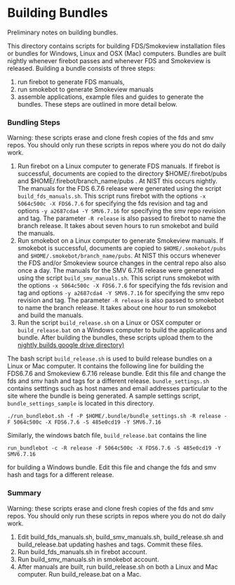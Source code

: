 #  Building Bundles

Preliminary notes on building bundles.

This directory contains scripts for building FDS/Smokeview installation files or bundles for Windows, Linux and OSX (Mac) computers.
Bundles are built nightly whenever firebot passes and whenever FDS and Smokeview is released.
Building a bundle consists of three steps: 
  1. run firebot to generate FDS manuals, 
  2. run smokebot to generate Smokeview manuals 
  3. assemble applications, example files and guides to generate the bundles.
These steps are outlined in more detail below.

### Bundling Steps

Warning: these scripts erase and clone fresh copies of the fds and smv repos.  You should only run these scripts in repos where you do not do daily work.

1. Run firebot on a Linux computer to generate FDS manuals. If firebot is successful, documents are copied to the
directory $HOME/.firebot/pubs and $HOME/.firebot/branch_name/pubs . At NIST this occurs nightly.
The manuals for the FDS 6.7.6 release were generated using the script `build_fds_manuals.sh`. This script runs
firebot with the options 
`-x 5064c500c -X FDS6.7.6` for specifying the fds revision and tag  and options `-y a2687cda4 -Y SMV6.7.16`  for 
specifying the smv repo revision and tag. The  parameter `-R release` is also passed to firebot to name the branch release.
It takes about seven hours to run smokebot and build the manuals.
2. Run smokebot on a Linux computer to generate Smokeview manuals. If smokebot is successful,
documents are copied to `$HOME/.smokebot/pubs` and `$HOME/.smokebot/branch_name/pubs`. 
At NIST this occurs whenever the FDS and/or Smokeview source changes in the central repo also also once a day.
The manuals for the SMV 6.7.16 release were generated using the script `build_smv_manuals.sh`. This script runs
smokebot with the options 
`-x 5064c500c -X FDS6.7.6` for specifying the fds revision and tag  and options `-y a2687cda4 -Y SMV6.7.16`  for 
specifying the smv repo revision and tag. The  parameter `-R release` is also passed to smokebot to name the branch release.
It takes about one hour to run smokebot and build the manuals.
3. Run the script `build_release.sh` on a Linux or OSX computer or `build_release.bat` on a Windows computer
to build the applications and bundle.  After building the bundles, these scripts upload them to the 
[nightly builds google drive directory)](https://drive.google.com/drive/folders/1X-gRYGPGtcewgnNiNBuho3U8zDFVqFsC?usp=sharing)

The bash script `build_release.sh` is used to build release bundles on a Linux or Mac computer.
It contains the following line for building the FDS6.7.6 and Smokeview 6.7.16 release bundle. Edit this
file and change the fds and smv hash and tags for a different release. `bundle_settings.sh` contains setttings such as
host names and email addresses particular to the site where the bundle is being generated. A sample settings script, `bundle_settings_sample`
is located in this directory.

```./run_bundlebot.sh -f -P $HOME/.bundle/bundle_settings.sh -R release -F 5064c500c -X FDS6.7.6 -S 485e0cd19 -Y SMV6.7.16 ```

Similarly, the windows batch file, `build_release.bat` contains the line

```run_bundlebot -c -R release -F 5064c500c -X FDS6.7.6 -S 485e0cd19 -Y SMV6.7.16```

for building a Windows bundle.  Edit this
file and change the fds and smv hash and tags for a different release.

### Summary

Warning: these scripts erase and clone fresh copies of the fds and smv repos.  You should only run these scripts in repos where you do not do daily work.

1. Edit build_fds_manuals.sh, build_smv_manuals.sh, build_release.sh and build_release.bat updating hashes and tags.  Commit these files.
2. Run build_fds_manuals.sh in firebot account.
3. Run build_smv_manuals.sh in smokebot account.
4. After manuals are built, run build_release.sh on both a Linux and Mac computer.  Run build_release.bat on a Mac.
 




